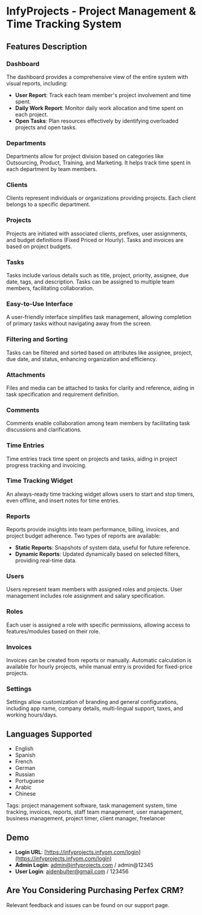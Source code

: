 # InfyProjects - Project Management & Time Tracking System

## Features Description

### Dashboard
The dashboard provides a comprehensive view of the entire system with visual reports, including:
- **User Report**: Track each team member's project involvement and time spent.
- **Daily Work Report**: Monitor daily work allocation and time spent on each project.
- **Open Tasks**: Plan resources effectively by identifying overloaded projects and open tasks.

### Departments
Departments allow for project division based on categories like Outsourcing, Product, Training, and Marketing. It helps track time spent in each department by team members.

### Clients
Clients represent individuals or organizations providing projects. Each client belongs to a specific department.

### Projects
Projects are initiated with associated clients, prefixes, user assignments, and budget definitions (Fixed Priced or Hourly). Tasks and invoices are based on project budgets.

### Tasks
Tasks include various details such as title, project, priority, assignee, due date, tags, and description. Tasks can be assigned to multiple team members, facilitating collaboration.

### Easy-to-Use Interface
A user-friendly interface simplifies task management, allowing completion of primary tasks without navigating away from the screen.

### Filtering and Sorting
Tasks can be filtered and sorted based on attributes like assignee, project, due date, and status, enhancing organization and efficiency.

### Attachments
Files and media can be attached to tasks for clarity and reference, aiding in task specification and requirement definition.

### Comments
Comments enable collaboration among team members by facilitating task discussions and clarifications.

### Time Entries
Time entries track time spent on projects and tasks, aiding in project progress tracking and invoicing.

### Time Tracking Widget
An always-ready time tracking widget allows users to start and stop timers, even offline, and insert notes for time entries.

### Reports
Reports provide insights into team performance, billing, invoices, and project budget adherence. Two types of reports are available:
- **Static Reports**: Snapshots of system data, useful for future reference.
- **Dynamic Reports**: Updated dynamically based on selected filters, providing real-time data.

### Users
Users represent team members with assigned roles and projects. User management includes role assignment and salary specification.

### Roles
Each user is assigned a role with specific permissions, allowing access to features/modules based on their role.

### Invoices
Invoices can be created from reports or manually. Automatic calculation is available for hourly projects, while manual entry is provided for fixed-price projects.

### Settings
Settings allow customization of branding and general configurations, including app name, company details, multi-lingual support, taxes, and working hours/days.

## Languages Supported
- English
- Spanish
- French
- German
- Russian
- Portuguese
- Arabic
- Chinese

Tags: project management software, task management system, time tracking, invoices, reports, staff team management, user management, business management, project timer, client manager, freelancer

## Demo
- **Login URL**: [https://infyprojects.infyom.com/login](https://infyprojects.infyom.com/login)
- **Admin Login**: admin@infyprojects.com / admin@12345
- **User Login**: aidenbulter@gmail.com / 123456

## Are You Considering Purchasing Perfex CRM?
Relevant feedback and issues can be found on our support page.
